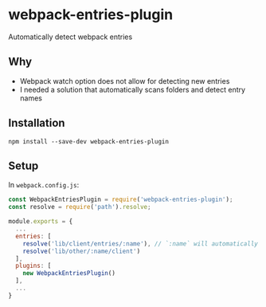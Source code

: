 # webpack-entries-plugin

Automatically detect webpack entries

## Why

- Webpack watch option does not allow for detecting new entries
- I needed a solution that automatically scans folders and detect entry names

## Installation

`npm install --save-dev webpack-entries-plugin`

## Setup
In `webpack.config.js`:

```js
const WebpackEntriesPlugin = require('webpack-entries-plugin');
const resolve = require('path').resolve;

module.exports = {
  ...
  entries: [
    resolve('lib/client/entries/:name'), // `:name` will automatically be mapped as entry name
    resolve('lib/other/:name/client')
  ],
  plugins: [
    new WebpackEntriesPlugin()
  ],
  ...
}
```
